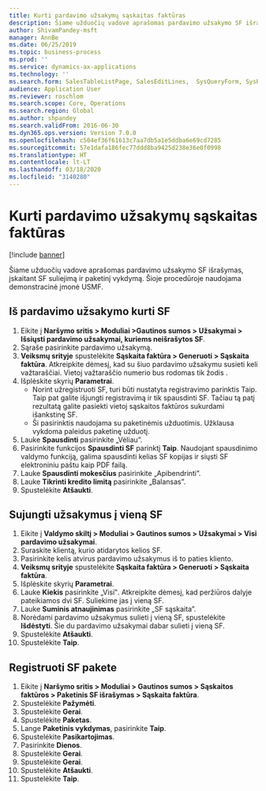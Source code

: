 ```yaml
---
title: Kurti pardavimo užsakymų sąskaitas faktūras
description: Šiame užduočių vadove aprašomas pardavimo užsakymo SF išrašymas, įskaitant SF suliejimą ir paketinį vykdymą.
author: ShivamPandey-msft
manager: AnnBe
ms.date: 06/25/2019
ms.topic: business-process
ms.prod: ''
ms.service: dynamics-ax-applications
ms.technology: ''
ms.search.form: SalesTableListPage, SalesEditLines,  SysQueryForm, SysRecurrence
audience: Application User
ms.reviewer: roschlom
ms.search.scope: Core, Operations
ms.search.region: Global
ms.author: shpandey
ms.search.validFrom: 2016-06-30
ms.dyn365.ops.version: Version 7.0.0
ms.openlocfilehash: c504ef36f61613c7aa7db5a1e5ddba6e69cd7285
ms.sourcegitcommit: 57e1dafa186fec77ddd8ba9425d238e36e0f0998
ms.translationtype: HT
ms.contentlocale: lt-LT
ms.lasthandoff: 03/18/2020
ms.locfileid: "3140280"
---
```

# <a name="create-sales-order-invoices"></a>Kurti pardavimo užsakymų sąskaitas faktūras

[!include [banner](../../includes/banner.md)]

Šiame užduočių vadove aprašomas pardavimo užsakymo SF išrašymas, įskaitant SF suliejimą ir paketinį vykdymą. Šioje procedūroje naudojama demonstracinė įmonė USMF.


## <a name="create-an-invoice-from-a-sales-order"></a>Iš pardavimo užsakymo kurti SF
1. Eikite į **Naršymo sritis > Moduliai >Gautinos sumos > Užsakymai > Išsiųsti pardavimo užsakymai, kuriems neišrašytos SF**.
2. Sąraše pasirinkite pardavimo užsakymą. 
3. **Veiksmų srityje** spustelėkite **Sąskaita faktūra > Generuoti > Sąskaita faktūra**. Atkreipkite dėmesį, kad su šiuo pardavimo užsakymu susieti keli važtaraščiai. Vietoj važtaraščio numerio bus rodomas tik žodis  <multiple>.  
4. Išplėskite skyrių **Parametrai**.
    - Norint užregistruoti SF, turi būti nustatyta registravimo parinktis Taip. Taip pat galite išjungti registravimą ir tik spausdinti SF. Tačiau tą patį rezultatą galite pasiekti vietoj sąskaitos faktūros sukurdami išankstinę SF.  
    - Ši pasirinktis naudojama su paketinėmis užduotimis. Užklausa vykdoma paleidus paketinę užduotį.
5. Lauke **Spausdinti** pasirinkite „Vėliau”.
6. Pasirinkite funkcijos **Spausdinti SF** parinktį **Taip**. Naudojant spausdinimo valdymo funkciją, galima spausdinti kelias SF kopijas ir siųsti SF elektroniniu paštu kaip PDF failą.  
7. Lauke **Spausdinti mokesčius** pasirinkite „Apibendrinti”.
8. Lauke **Tikrinti kredito limitą** pasirinkite „Balansas”.
9. Spustelėkite **Atšaukti**.

## <a name="combine-orders-into-a-single-invoice"></a>Sujungti užsakymus į vieną SF
1. Eikite į **Valdymo skiltį > Moduliai > Gautinos sumos > Užsakymai > Visi pardavimo užsakymai**.
2. Suraskite klientą, kurio atidarytos kelios SF.
3. Pasirinkite kelis atvirus pardavimo užsakymus iš to paties kliento.
4. **Veiksmų srityje** spustelėkite **Sąskaita faktūra > Generuoti > Sąskaita faktūra**.
5. Išplėskite skyrių **Parametrai**.
6. Lauke **Kiekis** pasirinkite „Visi‟. Atkreipkite dėmesį, kad peržiūros dalyje pateikiamos dvi SF. Suliekime jas į vieną SF.  
7. Lauke **Suminis atnaujinimas** pasirinkite „SF sąskaita”.
8. Norėdami pardavimo užsakymus sulieti į vieną SF, spustelėkite **Išdėstyti**. Šie du pardavimo užsakymai dabar sulieti į vieną SF.   
9. Spustelėkite **Atšaukti**.
10. Spustelėkite **Taip**.

## <a name="post-invoices-in-a-batch"></a>Registruoti SF pakete
1. Eikite į **Naršymo sritis > Moduliai > Gautinos sumos > Sąskaitos faktūros > Paketinis SF išrašymas > Sąskaita faktūra**.
2. Spustelėkite **Pažymėti**.
3. Spustelėkite **Gerai**.
4. Spustelėkite **Paketas**.
5. Lange **Paketinis vykdymas**, pasirinkite **Taip**.
6. Spustelėkite **Pasikartojimas**.
7. Pasirinkite **Dienos**.
8. Spustelėkite **Gerai**.
9. Spustelėkite **Gerai**.
10. Spustelėkite **Atšaukti**.
11. Spustelėkite **Taip**.

